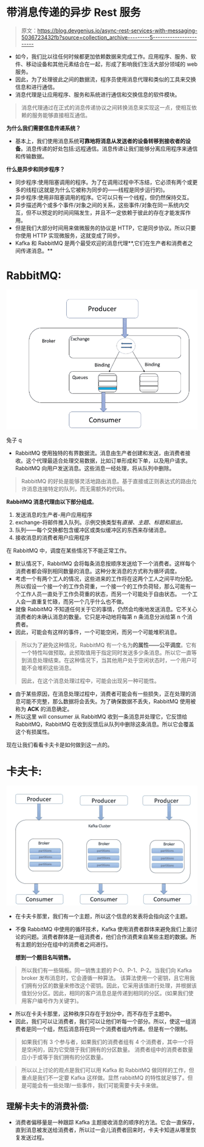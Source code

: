 # 带消息传递的异步 Rest 服务

> 原文：<https://blog.devgenius.io/async-rest-services-with-messaging-5036723432fb?source=collection_archive---------5----------------------->

*   如今，我们比以往任何时候都更加依赖数据来完成工作。应用程序、服务、软件、移动设备和其他元素结合在一起，形成了影响我们生活大部分领域的 web 服务。
*   因此，为了处理彼此之间的数据流，程序员使用消息代理和类似的工具来交换信息和进行通信。
*   消息代理是让应用程序、服务和系统进行通信和交换信息的软件模块。

> 消息代理通过在正式的消息传递协议之间转换消息来实现这一点，使相互依赖的服务能够直接相互通信。

**为什么我们需要信息传递系统？**

*   基本上，我们使用消息系统**可靠地将消息从发送者的设备转移到接收者的设备**。消息传递的好处包括:远程通信。消息传递让我们能够分离应用程序来通信和传输数据。

**什么是异步和同步程序？**

*   同步程序:使用阻塞调用的程序。为了在调用过程中不冻结，它必须有两个或更多的线程(这就是为什么它被称为同步的——线程是同步运行的)。
*   异步程序:使用非阻塞调用的程序。它可以只有一个线程，但仍然保持交互。
*   异步描述两个或多个事件/对象之间的关系，这些事件/对象在同一系统内交互，但不以预定的时间间隔发生，并且不一定依赖于彼此的存在才能发挥作用。
*   但是我们大部分时间用来做微服务的协议是 HTTP，它是同步协议。所以只要你使用 HTTP 实现微服务，这就变成了同步。
*   Kafka 和 RabbitMQ 是两个最受欢迎的消息代理**,它们在生产者和消费者之间传递消息。**

# **RabbitMQ:**

![](img/712dbf1634f955a5864c309f7accfe2e.png)

兔子 q

*   RabbitMQ 使用独特的有界数据流。消息由生产者创建和发送，由消费者接收。这个代理最适合处理交易数据，比如订单形成和下单，以及用户请求。RabbitMQ 向用户发送消息。这些消息一经处理，将从队列中删除。

> RabbitMQ 的好处是能够灵活地路由消息。基于直接或正则表达式的路由允许消息连接特定的队列，而无需额外的代码。

**RabbitMQ 消息代理由以下部分组成**。

1.  发送消息的生产者-用户应用程序
2.  exchange-将邮件推入队列。示例交换类型有*直接、主题、标题和扇出。*
3.  队列——每个交换都包含缓冲区或类似缓冲区的东西来存储消息。
4.  接收消息的消费者用户应用程序

在 RabbitMQ 中，调度在某些情况下不能正常工作。

*   默认情况下，RabbitMQ 会将每条消息按顺序发送给下一个消费者。这样每个消费者都会得到相同数量的消息。这种分发消息的方式称为循环调度。
*   考虑一个有两个工人的情况，这些进来的工作将在这两个工人之间平均分配。所以假设一个接一个的工作负荷重，一个接一个的工作负荷轻，那么可能有一个工作人员一直处于工作负荷重的状态，而另一个可能处于自由状态。
    一个工人会一直重复忙碌，而另一个几乎什么也不做。
*   就像 RabbitMQ 不知道任何关于它的事情，仍然会均衡地发送消息。它不关心消费者的未确认消息的数量。它只是冲动地将每第 n 条消息分派给第 n 个消费者。
*   因此，可能会有这样的事件，一个可能空闲，而另一个可能堆积消息。

> 所以为了避免这种情况，RabbitMQ 有一个名为**的属性——公平调度**。它有一个特性叫做预取。此预取值用于指定同时发送多少条消息。所以它一直等到消息处理结束。在这种情况下，当其他用户处于空闲状态时，一个用户可能不会堆积这些消息。
> 
> 因此，在这个消息处理过程中，可能会出现另一种可能性。

*   由于某些原因，在消息处理过程中，消费者可能会有一些损失，正在处理的消息可能不完整，那么数据将会丢失。为了确保数据不丢失，RabbitMQ 使用被称为 **ACK** 的消息确定。
*   所以这里 will consumer 从 RabbitMQ 收到一条消息并处理它，它反馈给 RabbitMQ，RabbitMQ 在收到反馈后从队列中删除这条消息。所以它会覆盖这个有损属性。

现在让我们看看卡夫卡是如何做到这一点的。

# **卡夫卡:**

![](img/2d5e73dcae942c45cb667da31460553f.png)

*   在卡夫卡那里，我们有一个主题，所以这个信息的发表将会指向这个主题。
*   不像 RabbitMQ 中使用的循环技术，Kafka 使用消费者群体来避免我们上面讨论的问题。消费者群体是一组消费者，他们合作消费来自某些主题的数据。所有主题的划分在组中的消费者之间进行。

    **想到一个题目名叫销售。**

> 所以我们有一些隔板。同一销售主题的 P-0、P-1、P-2。当我们向 Kafka broker 发布消息时，它会遵循一种算法。
> 该算法使用一个密钥，且它用我们拥有分区的数量来修改这个密钥。因此，它采用该值进行处理，并根据该值划分分区。因此，相同的客户消息总是传递到相同的分区。(如果我们使用客户编号作为关键字)。

*   所以在卡夫卡那里，这种秩序只存在于划分中，而不存在于主题中。
*   因此，我们可以让消费者，我们可以让他们听每一个部分。所以，使这一组消费者是同一个组，然后消息将在同一个消费者组内传递。但是有一个限制。

> 如果我们有 3 个参与者，如果我们的消费者组有 4 个消费者，其中一个将是空闲的，因为它受限于我们拥有的分区数量。
> 消费者组中的消费者数量应小于或等于我们拥有的分区数量。

> 所以以上讨论的观点是我们可以用 Kafka 和 RabbitMQ 做同样的工作，但重点是我们不一定要 Kafka 这样做。显然 rabbitMQ 的特性就足够了。但是可能会有一些处理/一些事件，我们可能需要卡夫卡来做。

## 理解卡夫卡的消费补偿:

*   消费者偏移量是一种跟踪 Kafka 主题接收消息的顺序的方法。它会一直保存，直到消息被发送给消费者，所以过一会儿消费者回来时，卡夫卡知道从哪里恢复发送过程。